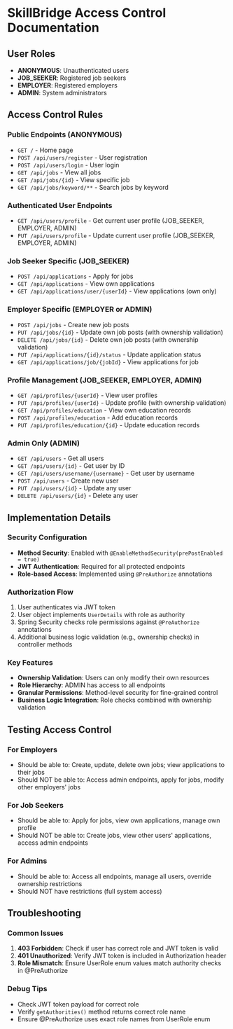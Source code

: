 # SkillBridge Access Control Documentation

## User Roles

- **ANONYMOUS**: Unauthenticated users
- **JOB_SEEKER**: Registered job seekers
- **EMPLOYER**: Registered employers
- **ADMIN**: System administrators

## Access Control Rules

### Public Endpoints (ANONYMOUS)

- `GET /` - Home page
- `POST /api/users/register` - User registration
- `POST /api/users/login` - User login
- `GET /api/jobs` - View all jobs
- `GET /api/jobs/{id}` - View specific job
- `GET /api/jobs/keyword/**` - Search jobs by keyword

### Authenticated User Endpoints

- `GET /api/users/profile` - Get current user profile (JOB_SEEKER, EMPLOYER, ADMIN)
- `PUT /api/users/profile` - Update current user profile (JOB_SEEKER, EMPLOYER, ADMIN)

### Job Seeker Specific (JOB_SEEKER)

- `POST /api/applications` - Apply for jobs
- `GET /api/applications` - View own applications
- `GET /api/applications/user/{userId}` - View applications (own only)

### Employer Specific (EMPLOYER or ADMIN)

- `POST /api/jobs` - Create new job posts
- `PUT /api/jobs/{id}` - Update own job posts (with ownership validation)
- `DELETE /api/jobs/{id}` - Delete own job posts (with ownership validation)
- `PUT /api/applications/{id}/status` - Update application status
- `GET /api/applications/job/{jobId}` - View applications for job

### Profile Management (JOB_SEEKER, EMPLOYER, ADMIN)

- `GET /api/profiles/{userId}` - View user profiles
- `PUT /api/profiles/{userId}` - Update profile (with ownership validation)
- `GET /api/profiles/education` - View own education records
- `POST /api/profiles/education` - Add education records
- `PUT /api/profiles/education/{id}` - Update education records

### Admin Only (ADMIN)

- `GET /api/users` - Get all users
- `GET /api/users/{id}` - Get user by ID
- `GET /api/users/username/{username}` - Get user by username
- `POST /api/users` - Create new user
- `PUT /api/users/{id}` - Update any user
- `DELETE /api/users/{id}` - Delete any user

## Implementation Details

### Security Configuration

- **Method Security**: Enabled with `@EnableMethodSecurity(prePostEnabled = true)`
- **JWT Authentication**: Required for all protected endpoints
- **Role-based Access**: Implemented using `@PreAuthorize` annotations

### Authorization Flow

1. User authenticates via JWT token
2. User object implements `UserDetails` with role as authority
3. Spring Security checks role permissions against `@PreAuthorize` annotations
4. Additional business logic validation (e.g., ownership checks) in controller methods

### Key Features

- **Ownership Validation**: Users can only modify their own resources
- **Role Hierarchy**: ADMIN has access to all endpoints
- **Granular Permissions**: Method-level security for fine-grained control
- **Business Logic Integration**: Role checks combined with ownership validation

## Testing Access Control

### For Employers

- Should be able to: Create, update, delete own jobs; view applications to their jobs
- Should NOT be able to: Access admin endpoints, apply for jobs, modify other employers' jobs

### For Job Seekers

- Should be able to: Apply for jobs, view own applications, manage own profile
- Should NOT be able to: Create jobs, view other users' applications, access admin endpoints

### For Admins

- Should be able to: Access all endpoints, manage all users, override ownership restrictions
- Should NOT have restrictions (full system access)

## Troubleshooting

### Common Issues

1. **403 Forbidden**: Check if user has correct role and JWT token is valid
2. **401 Unauthorized**: Verify JWT token is included in Authorization header
3. **Role Mismatch**: Ensure UserRole enum values match authority checks in @PreAuthorize

### Debug Tips

- Check JWT token payload for correct role
- Verify `getAuthorities()` method returns correct role name
- Ensure @PreAuthorize uses exact role names from UserRole enum
